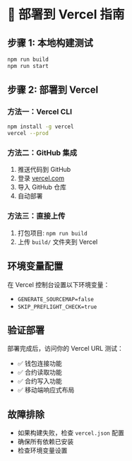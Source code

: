 # 🚀 部署到 Vercel 指南

## 步骤 1: 本地构建测试
```bash
npm run build
npm run start
```

## 步骤 2: 部署到 Vercel

### 方法一：Vercel CLI
```bash
npm install -g vercel
vercel --prod
```

### 方法二：GitHub 集成
1. 推送代码到 GitHub
2. 登录 [vercel.com](https://vercel.com)
3. 导入 GitHub 仓库
4. 自动部署

### 方法三：直接上传
1. 打包项目: `npm run build`
2. 上传 `build/` 文件夹到 Vercel

## 环境变量配置
在 Vercel 控制台设置以下环境变量：
- `GENERATE_SOURCEMAP=false`
- `SKIP_PREFLIGHT_CHECK=true`

## 验证部署
部署完成后，访问你的 Vercel URL 测试：
- ✅ 钱包连接功能
- ✅ 合约读取功能
- ✅ 合约写入功能
- ✅ 移动端响应式布局

## 故障排除
- 如果构建失败，检查 `vercel.json` 配置
- 确保所有依赖已安装
- 检查环境变量设置